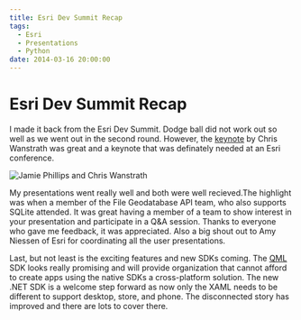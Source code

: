 ```yaml
---
title: Esri Dev Summit Recap
tags:
  - Esri
  - Presentations
  - Python
date: 2014-03-16 20:00:00
---
```


# Esri Dev Summit Recap

I made it back from the Esri Dev Summit. Dodge ball did not work out so
well as we went out in the second round. However, the [keynote](http://video.esri.com/watch/3223/social-coding-and-the-future-of-open-source) by Chris Wanstrath
was great and a keynote that was definately needed at an Esri conference.

![Jamie Phillips and Chris Wanstrath](https://lh6.googleusercontent.com/gouchMtXggUNpI7SAQjGyIqIX47wtdIkApg4DtVk1zzA6c3NJz-TyuMZD-fVDWymfiQvq-7dprNSGI5M9V8Wvmylsjj43xSB-j8Y6F6DQQ-NXD6SMeB-qruWV2VqR0ItkFkn8hBiF29g1fUrcxbZ7aUTYdZzjA=w506-h750)

My presentations went really well and both were well recieved.The highlight was when
a member of the File Geodatabase API team, who also supports SQLite attended. It was great
having a member of a team to show interest in your presentation and participate in a
Q&amp;A session.  Thanks to everyone who gave me feedback, it was appreciated. Also a big shout
out to Amy Niessen of Esri for coordinating all the user presentations.

Last, but not least is the exciting features and new SDKs coming. The [QML](http://qt-project.org/doc/qt-5.0/qtqml/qtqml-index.html) SDK looks really
promising and will provide organization that cannot afford to create apps using the native SDKs a
cross-platform solution. The new .NET SDK is a welcome step forward as now only the XAML
needs to be different to support desktop, store, and phone. The disconnected story has
improved and there are lots to cover there.